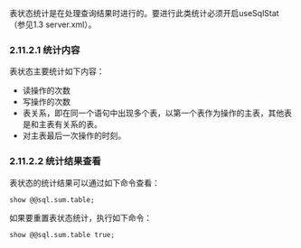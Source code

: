 表状态统计是在处理查询结果时进行的。要进行此类统计必须开启useSqlStat（参见1.3 server.xml）。

### 2.11.2.1  统计内容
表状态主要统计如下内容：

+ 读操作的次数
+ 写操作的次数
+ 表关系，即在同一个语句中出现多个表，以第一个表作为操作的主表，其他表是和主表有关系的表。
+ 对主表最后一次操作的时刻。
### 2.11.2.2  统计结果查看
表状态的统计结果可以通过如下命令查看：
```
show @@sql.sum.table;
```
 

如果要重置表状态统计，执行如下命令：
```
show @@sql.sum.table true;
```